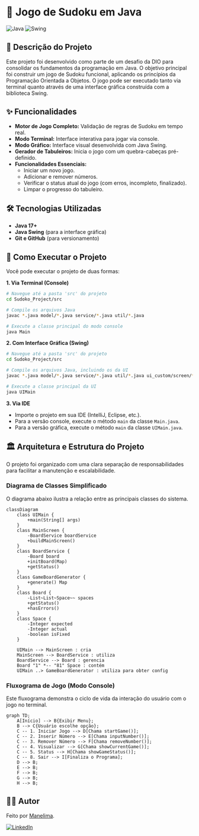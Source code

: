 # 🎲 Jogo de Sudoku em Java

![Java](https://img.shields.io/badge/java-%23ED8B00.svg?style=for-the-badge&logo=openjdk&logoColor=white)
![Swing](https://img.shields.io/badge/Swing-UI-blue.svg?style=for-the-badge)

## 📝 Descrição do Projeto

Este projeto foi desenvolvido como parte de um desafio da DIO para consolidar os fundamentos da programação em Java. O objetivo principal foi construir um jogo de Sudoku funcional, aplicando os princípios da Programação Orientada a Objetos. O jogo pode ser executado tanto via terminal quanto através de uma interface gráfica construída com a biblioteca Swing.

## ✨ Funcionalidades

-   **Motor de Jogo Completo:** Validação de regras de Sudoku em tempo real.
-   **Modo Terminal:** Interface interativa para jogar via console.
-   **Modo Gráfico:** Interface visual desenvolvida com Java Swing.
-   **Gerador de Tabuleiros:** Inicia o jogo com um quebra-cabeças pré-definido.
-   **Funcionalidades Essenciais:**
    -   Iniciar um novo jogo.
    -   Adicionar e remover números.
    -   Verificar o status atual do jogo (com erros, incompleto, finalizado).
    -   Limpar o progresso do tabuleiro.

## 🛠️ Tecnologias Utilizadas

-   **Java 17+**
-   **Java Swing** (para a interface gráfica)
-   **Git e GitHub** (para versionamento)

## 🚀 Como Executar o Projeto

Você pode executar o projeto de duas formas:

**1. Via Terminal (Console)**

```bash
# Navegue até a pasta 'src' do projeto
cd Sudoko_Project/src

# Compile os arquivos Java
javac *.java model/*.java service/*.java util/*.java

# Execute a classe principal do modo console
java Main
```

**2. Com Interface Gráfica (Swing)**

```bash
# Navegue até a pasta 'src' do projeto
cd Sudoko_Project/src

# Compile os arquivos Java, incluindo os da UI
javac *.java model/*.java service/*.java util/*.java ui_custom/screen/*.java ui_custom/panel/*.java ui_custom/input/*.java

# Execute a classe principal da UI
java UIMain
```

**3. Via IDE**
- Importe o projeto em sua IDE (IntelliJ, Eclipse, etc.).
- Para a versão console, execute o método `main` da classe `Main.java`.
- Para a versão gráfica, execute o método `main` da classe `UIMain.java`.


## 🏛️ Arquitetura e Estrutura do Projeto

O projeto foi organizado com uma clara separação de responsabilidades para facilitar a manutenção e escalabilidade.

### Diagrama de Classes Simplificado

O diagrama abaixo ilustra a relação entre as principais classes do sistema.

```mermaid
classDiagram
    class UIMain {
        +main(String[] args)
    }
    class MainScreen {
        -BoardService boardService
        +buildMainScreen()
    }
    class BoardService {
        -Board board
        +initBoard(Map)
        +getStatus()
    }
    class GameBoardGenerator {
        +generate() Map
    }
    class Board {
        -List~List~Space~~ spaces
        +getStatus()
        +hasErrors()
    }
    class Space {
        -Integer expected
        -Integer actual
        -boolean isFixed
    }

    UIMain --> MainScreen : cria
    MainScreen --> BoardService : utiliza
    BoardService --> Board : gerencia
    Board "1" *-- "81" Space : contém
    UIMain ..> GameBoardGenerator : utiliza para obter config
```

### Fluxograma de Jogo (Modo Console)

Este fluxograma demonstra o ciclo de vida da interação do usuário com o jogo no terminal.

```mermaid
graph TD;
    A[Início] --> B{Exibir Menu};
    B --> C{Usuário escolhe opção};
    C -- 1. Iniciar Jogo --> D[Chama startGame()];
    C -- 2. Inserir Número --> E[Chama inputNumber()];
    C -- 3. Remover Número --> F[Chama removeNumber()];
    C -- 4. Visualizar --> G[Chama showCurrentGame()];
    C -- 5. Status --> H[Chama showGameStatus()];
    C -- 8. Sair --> I[Finaliza o Programa];
    D --> B;
    E --> B;
    F --> B;
    G --> B;
    H --> B;
```

## 👨‍💻 Autor

Feito por [Manelima](https://github.com/Manelima).

[![LinkedIn](https://img.shields.io/badge/linkedin-%230077B5.svg?style=for-the-badge&logo=linkedin&logoColor=white)](https://www.linkedin.com/in/emanuel-ltda/)
